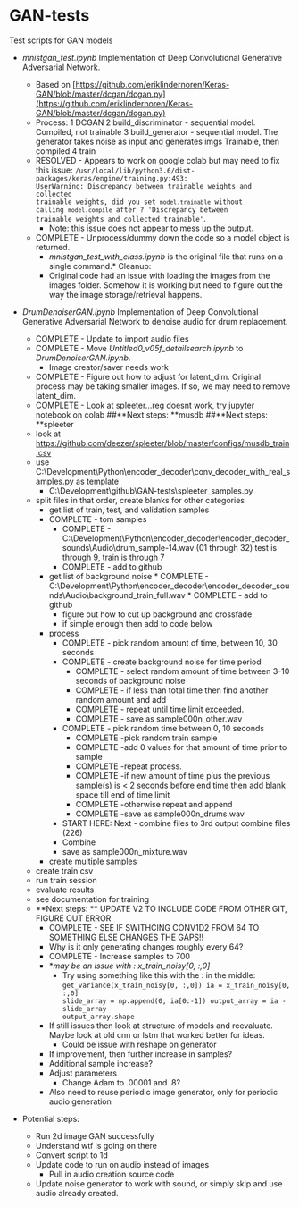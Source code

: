 # GAN-tests
Test scripts for GAN models

* *mnistgan_test.ipynb* Implementation of Deep Convolutional Generative Adversarial Network.
	* Based on [https://github.com/eriklindernoren/Keras-GAN/blob/master/dcgan/dcgan.py](https://github.com/eriklindernoren/Keras-GAN/blob/master/dcgan/dcgan.py)
	* Process:
		1 DCGAN
		2 build_discriminator - sequential model. Compiled, not trainable
		3 build_generator - sequential model. The generator takes noise as input and generates imgs  Trainable, then compiled
		4 train
	* RESOLVED - Appears to work on google colab but may need to fix this issue: <code>/usr/local/lib/python3.6/dist-packages/keras/engine/training.py:493: UserWarning: Discrepancy between trainable weights and collected trainable weights, did you set `model.trainable` without calling `model.compile` after ?
  'Discrepancy between trainable weights and collected trainable'</code>.
		* Note: this issue does not appear to mess up the output.
	* COMPLETE - Unprocess/dummy down the code so a model object is returned.  
		* *mnistgan_test_with_class.ipynb* is the original file that runs on a single command.* Cleanup:
		* Original code had an issue with loading the images from the images folder.  Somehow it is working but need to figure out the way the image storage/retrieval happens. 

* *DrumDenoiserGAN.ipynb* Implementation of Deep Convolutional Generative Adversarial Network to denoise audio for drum replacement.
	* COMPLETE - Update to import audio files
	* COMPLETE - Move *Untitled0_v05f_detailsearch.ipynb* to *DrumDenoiserGAN.ipynb*.
		* Image creator/saver needs work
	* COMPLETE - Figure out how to adjust for latent_dim. Original process may be taking smaller images. If so, we may need to remove latent_dim.
	* COMPLETE -  Look at spleeter...reg doesnt work, try jupyter notebook on colab
	##**Next steps: **musdb
	##**Next steps: **spleeter
	* look at https://github.com/deezer/spleeter/blob/master/configs/musdb_train.csv
	* use C:\Development\Python\encoder_decoder\conv_decoder_with_real_samples.py as template
		* C:\Development\github\GAN-tests\spleeter_samples.py
	* split files in that order, create blanks for other categories
		* get list of train, test, and validation samples
		* COMPLETE - tom samples
			* COMPLETE - C:\Development\Python\encoder_decoder\encoder_decoder_sounds\Audio\drum_sample-14.wav (01 through 32)
			test is through 9, train is through 7
			* COMPLETE - add to github
		* get list of background noise
				* COMPLETE - C:\Development\Python\encoder_decoder\encoder_decoder_sounds\Audio\background_train_full.wav
				* COMPLETE - add to github		
			* figure out how to cut up background and crossfade
			* if simple enough then add to code below
		* process
			* COMPLETE - pick random amount of time, between 10, 30 seconds
			* COMPLETE - create background noise for time period
				* COMPLETE - select random amount of time between 3-10 seconds of background noise
				* COMPLETE - if less than total time then find another random amount and add
				* COMPLETE - repeat until time limit exceeded.
				* COMPLETE - save as sample000n_other.wav
			* COMPLETE - pick random time between 0, 10 seconds 
				* COMPLETE -pick random train sample
				* COMPLETE -add 0 values for that amount of time prior to sample
				* COMPLETE -repeat process.
				* COMPLETE -if new amount of time plus the previous sample(s) is < 2 seconds before end time then add blank space till end of time limit
				* COMPLETE -otherwise repeat and append
				* COMPLETE -save as sample000n_drums.wav
			* START HERE: Next - combine files to 3rd output combine files (226)
			* Combine
			* save as sample000n_mixture.wav
		* create multiple samples
	* create train csv
	* run train session
	* evaluate results
	* see documentation for training	
	* **Next steps: ** UPDATE V2 TO INCLUDE CODE FROM OTHER GIT, FIGURE OUT ERROR
		* COMPLETE - SEE IF SWITHCING CONV1D2 FROM 64 TO SOMETHING ELSE CHANGES THE GAPS!!
		* Why is it only generating changes roughly every 64?
		* COMPLETE - Increase samples to 700
		* **may be an issue with : x_train_noisy[0, :,0]*
			 * Try using something like this with the : in the middle: <code>get_variance(x_train_noisy[0, :,0])
			 ia = x_train_noisy[0, :,0]
slide_array = np.append(0, ia[0:-1])
output_array = ia - slide_array
output_array.shape</code>
		* If still issues then look at structure of models and reevaluate. Maybe look at old cnn or lstm that worked better for ideas.
			* Could be issue with reshape on generator
		* If improvement, then further increase in samples?
		* Additional sample increase?
		* Adjust parameters
			* Change Adam to .00001 and .8?
		* Also need to reuse periodic image generator, only for periodic audio generation

	
* Potential steps:
	* Run 2d image GAN successfully
	* Understand wtf is going on there
	* Convert script to 1d
	* Update code to run on audio instead of images
		* Pull in audio creation source code
	* Update noise generator to work with sound, or simply skip and use audio already created.
	
